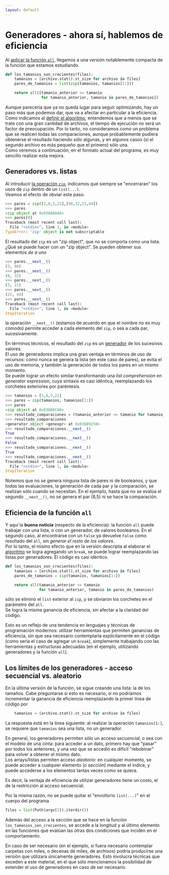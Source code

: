 ```yaml
---
layout: default
---
```


# Generadores - ahora sí, hablemos de eficiencia

Al [aplicar la función `all`](./all), llegamos a una versión notablemente compacta de la función que estamos estudiando.

``` python
def los_tamanios_son_crecientes(files):
    tamanios = [archivo.stat().st_size for archivo in files]
    pares_de_tamanios = list(zip(tamanios, tamanios[1:]))

    return all([tamanio_anterior <= tamanio 
                for tamanio_anterior, tamanio in pares_de_tamanios])
```

Aunque parecería que ya no queda lugar para seguir optimizando, hay un paso más que podemos dar, que va a afectar en particular a la eficiencia.  
Como indicamos al [definir el algoritmo](../resolvamos/algoritmo), entendemos que a menos que se trate con una gran cantidad de archivos, el tiempo de ejecución no será un factor de preocupación. 
Por lo tanto, no consideramos como un problema que se realicen todas las comparaciones, aunque probablemente pudiera obtenerse el resultado haciendo sólo algunas, y en algunos casos (si el segundo archivo es más pequeño que el primero) sólo una.  
Como veremos a continuación, en el formato actual del programa, es muy sencillo realizar esta mejora.


## Generadores vs. listas
Al introducir [la operación `zip`](./zip), indicamos que siempre se "encerraran" los usos de `zip` dentro de un `list(...)`.  
Veamos el efecto de obviar este paso.

``` python
>>> pares = zip([3,8,5,22],[98,32,21,44])
>>> pares
<zip object at 0x036B8AA8>
>>> pares[0]
Traceback (most recent call last):
  File "<stdin>", line 1, in <module>
TypeError: 'zip' object is not subscriptable
```

El resultado del `zip` es un "zip object", que no se comporta como una lista. ¿Qué se puede hacer con un "zip object". Se pueden obtener sus elementos _de a uno_
``` python
>>> pares.__next__()
(3, 98)
>>> pares.__next__()
(8, 32)
>>> pares.__next__()
(5, 21)
>>> pares.__next__()
(22, 44)
>>> pares.__next__()
Traceback (most recent call last):
  File "<stdin>", line 1, in <module>
StopIteration
```
la operación `__next__()` (estamos de acuerdo en que el nombre no es muy cómodo) permite acceder a cada elemento del `zip`, o sea a cada par, sucesivamente. 

En términos técnicos, el resultado del `zip` es un [generador](https://wiki.python.org/moin/Generators) de los sucesivos valores.  
El uso de generadores implica una gran ventaja en términos de uso de recursos: como nunca se genera la lista (en este caso de pares), se evita el uso de memoria, y también la generación de todos los pares en un mismo momento.  
Se puede lograr un efecto similar transformando una _list comprehension_ en _generator expression_, cuya sintaxis es casi idéntica, reemplazando los corchetes exteriores por paréntesis.

``` python
>>> tamanios = [3,8,5,22]
>>> pares = zip(tamanios, tamanios[1:])
>>> pares
<zip object at 0x036B8CA8>
>>> resultado_comparaciones = (tamanio_anterior <= tamanio for tamanio_anterior, tamanio in pares)
>>> resultado_comparaciones
<generator object <genexpr> at 0x036B9258>
>>> resultado_comparaciones.__next__()
True
>>> resultado_comparaciones.__next__()
False
>>> resultado_comparaciones.__next__()
True
>>> resultado_comparaciones.__next__()
Traceback (most recent call last):
  File "<stdin>", line 1, in <module>
StopIteration
```

Notemos que no se genera ninguna lista de pares ni de booleanos, y que _todas_ las evaluaciones, la generación de cada par y la comparación, se realizan sólo cuando se necesitan. En el ejemplo, hasta que no se evalúa el segundo `__next__()`, no se genera el par (8,5) ni se hace la comparación.


## Eficiencia de la función `all` 
Y aquí la **buena noticia** (respecto de la eficiencia): la función `all` puede trabajar con una lista, o con un generador, de valores booleanos. En el segundo caso, al encontrarse con un `False` ya devuelve `False` como resultado del `all`, _sin generar el resto de los valores_.  
Por lo tanto, el mismo efecto que en la versión descripta al elaborar el [algoritmo](./algoritmo) se logra agregando un `break`, se puede lograr reemplazando las listas por generadores. El código es casi idéntico.

``` python
def los_tamanios_son_crecientes(files):
    tamanios = [archivo.stat().st_size for archivo in files]
    pares_de_tamanios = zip(tamanios, tamanios[1:])

    return all(tamanio_anterior <= tamanio 
               for tamanio_anterior, tamanio in pares_de_tamanios)
```
sólo se eliminó el `list` exterior al `zip`, y se obviaron los corchetes en el parámetro del `all`.  
Se logra la misma ganancia de eficiencia, sin afectar a la claridad del código.

Esto es un reflejo de una tendencia en lenguajes y técnicas de programación modernos: utilizar herramientas que permiten ganancias de eficiencia, sin que sea necesario contemplarla explícitamente en el código (como sería el caso de agregar un `break`), simplemente trabajando con las herramientas y estructuras adecuadas (en el ejemplo, utilizando generadores y la función `all`).


## Los límites de los generadores - acceso secuencial vs. aleatorio
En la última versión de la función, se sigue creando una lista: la de los tamaños. Cabe preguntarse si esto es necesario, si no podríamos incrementar la ganancia de eficiencia reemplazando la primer línea de código por 
``` python
    tamanios = (archivo.stat().st_size for archivo in files)
```
La respuesta está en la línea siguiente: al realizar la operación `tamanios[1:]`, se requiere que `tamanios` sea una lista, no un generador. 

En general, los generadores permiten sólo un acceso _secuencial_, o sea con el modelo de una cinta: para acceder a un dato, primero hay que "pasar" por todos los anteriores, y una vez que se accedió es difícil "rebobinar" para volver a obtener el mismo dato.  
Los arrays/listas permiten acceso _aleatorio_: en cualquier momento, se puede acceder a cualquier elemento (o sección) mediante el índice, y puede accederse a los elementos tantas veces como se quiera.

Es decir, la ventaja de eficiencia de utilizar generadores tiene un costo, el de la restricción al acceso secuencial.

Por la misma razón, no se puede quitar el "envoltorio `list(...)`" en el cuerpo del programa
``` python
files = list(Path(argv[1]).iterdir())
``` 
Además del acceso a la sección que se hace en la función `los_tamanios_son_crecientes`, se accede a la longitud y al último elemento en las funciones que evalúan las otras dos condiciones que inciden en el comportamiento.

En caso de ser necesario (en el ejemplo, si fuera necesario contemplar carpetas con miles, o decenas de miles, de archivos) podría producirse una versión que utilizara únicamente generadores. Esto involucra técnicas que exceden a este material, en el que sólo mencionamos la posibilidad de extender el uso de generadores en caso de ser necesario.



